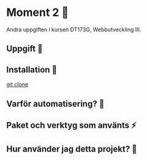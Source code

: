 # Moment 2 🌻
Andra uppgiften i kursen DT173G, Webbutveckling III. 
## Uppgift 🌱

## Installation 🌟
[git clone](https://github.com/linemaria/moment2/)

## Varför automatisering? 💫

## Paket och verktyg som använts ⚡️

## Hur använder jag detta projekt? 🌿
